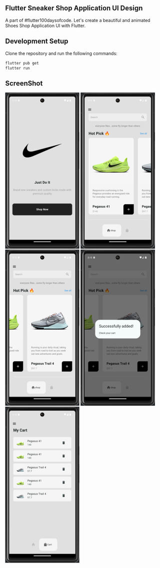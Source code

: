 ## Flutter Sneaker Shop Application UI Design

A part of #flutter100daysofcode. Let's create a beautiful and animated Shoes Shop Application UI with Flutter.

## Development Setup

Clone the repository and run the following commands:

```
flutter pub get
flutter run
```

## ScreenShot

<img src="lib/images/screenshot/one.png" height="500em" />&nbsp;<img src="lib/images/screenshot/two.png" height="500em" />&nbsp;<img src="lib/images/screenshot/three.png" height="500em" />&nbsp;<img src="lib/images/screenshot/four.png" height="500em" />&nbsp;<img src="lib/images/screenshot/five.png" height="500em" />
